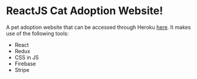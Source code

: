 # ReactJS Cat Adoption Website!
A pet adoption website that can be accessed through Heroku [here](https://cat-animal-rescue.herokuapp.com/). It makes use of the following tools:
- React
- Redux
- CSS in JS
- Firebase
- Stripe
